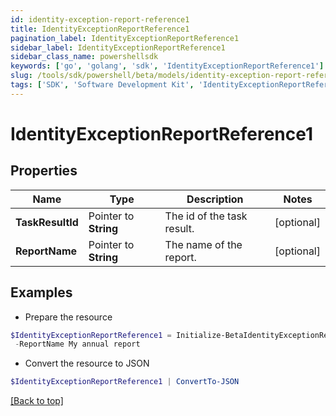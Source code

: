 ```yaml
---
id: identity-exception-report-reference1
title: IdentityExceptionReportReference1
pagination_label: IdentityExceptionReportReference1
sidebar_label: IdentityExceptionReportReference1
sidebar_class_name: powershellsdk
keywords: ['go', 'golang', 'sdk', 'IdentityExceptionReportReference1'] 
slug: /tools/sdk/powershell/beta/models/identity-exception-report-reference1
tags: ['SDK', 'Software Development Kit', 'IdentityExceptionReportReference1']
---
```



# IdentityExceptionReportReference1

## Properties

Name | Type | Description | Notes
------------ | ------------- | ------------- | -------------
**TaskResultId** |  Pointer to **String** | The id of the task result. | [optional] 
**ReportName** |  Pointer to **String** | The name of the report. | [optional] 

## Examples

- Prepare the resource
```powershell
$IdentityExceptionReportReference1 = Initialize-BetaIdentityExceptionReportReference1  -TaskResultId 2b838de9-db9b-abcf-e646-d4f274ad4238 `
 -ReportName My annual report
```

- Convert the resource to JSON
```powershell
$IdentityExceptionReportReference1 | ConvertTo-JSON
```


[[Back to top]](#) 

